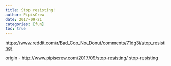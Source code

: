 ```yaml
---
title: Stop resisting!
author: PipisCrew
date: 2017-09-21
categories: [fun]
toc: true
---
```


https://www.reddit.com/r/Bad_Cop_No_Donut/comments/71dg3i/stop_resisting/

origin - http://www.pipiscrew.com/2017/09/stop-resisting/ stop-resisting